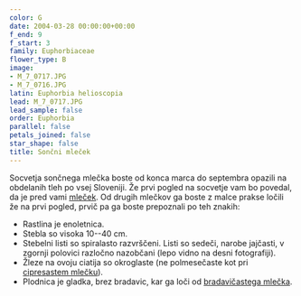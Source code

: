 ```yaml
---
color: G
date: 2004-03-28 00:00:00+00:00
f_end: 9
f_start: 3
family: Euphorbiaceae
flower_type: B
image:
- M_7_0717.JPG
- M_7_0716.JPG
latin: Euphorbia helioscopia
lead: M_7_0717.JPG
lead_sample: false
order: Euphorbia
parallel: false
petals_joined: false
star_shape: false
title: Sončni mleček
---
```

Socvetja sončnega mlečka boste od konca marca do septembra opazili na obdelanih tleh po vsej Sloveniji. Že prvi pogled na socvetje vam bo povedal, da je pred vami [mleček](../genus/euphorbia/). Od drugih mlečkov ga boste z malce prakse ločili že na prvi pogled, prvič pa ga boste prepoznali po teh znakih:

-   Rastlina je enoletnica.
-   Stebla so visoka 10--40 cm.
-   Stebelni listi so spiralasto razvrščeni. Listi so sedeči, narobe jajčasti, v zgornji polovici razločno nazobčani (lepo vidno na desni fotografiji).
-   Žleze na ovoju ciatija so okroglaste (ne polmesečaste kot pri [cipresastem mlečku](../euphorbiacyparissias/)).
-   Plodnica je gladka, brez bradavic, kar ga loči od [bradavičastega mlečka](../euphorbiaverrucosa/).
